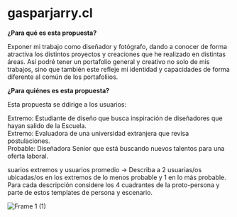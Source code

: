 # gasparjarry.cl
**¿Para qué es esta propuesta?**    

Exponer mi trabajo como diseñador y fotógrafo, dando a conocer de forma atractiva los distintos proyectos y creaciones que he realizado en distintas áreas. Así podré tener un portafolio general y creativo no solo de mis trabajos, sino que también este refleje mi identidad y capacidades de forma diferente al común de los portafoliios.

**¿Para quiénes es esta propuesta?**    

Esta propuesta se ddirige a los usuarios:    

  Extremo: Estudiante de diseño que busca inspiración de diseñadores que hayan salido de la Escuela.   
  Extremo: Evaluadora de una universidad extranjera que revisa postulaciones.   
  Probable: Diseñadora Senior que está buscando nuevos talentos para una oferta laboral.   
  
  
  

suarios extremos y usuarios promedio → Describa a 2 usuarias/os ubicadas/os en los extremos de lo menos probable y 1 en lo más probable. Para cada descripción considere los 4 cuadrantes de la proto-persona y parte de estos templates de persona y escenario.


![Frame 1 (1)](https://github.com/gjarryt/gasparjarry.cl/assets/91491383/fcdebaac-0938-4fbc-80c6-c74a3c1baa51)
